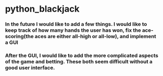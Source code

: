 # python_blackjack

### In the future I would like to add a few things. I would like to keep track of how many hands the user has won, fix the ace-scoring(the aces are either all-high or all-low), and implement a GUI

### After the GUI, I would like to add the more complicated aspects of the game and betting. These both seem difficult without a good user interface.
